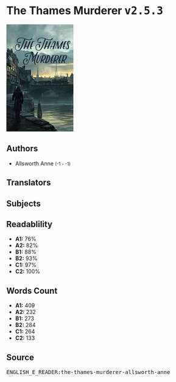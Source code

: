 # The Thames Murderer <kbd>v2.5.3</kbd>

![](./cover.medium.jpg "")

## Authors


 - Allsworth Anne <small>(-1 - -1)</small>

## Translators



## Subjects



## Readablility


 - **A1:** 76%
 - **A2:** 82%
 - **B1:** 88%
 - **B2:** 93%
 - **C1:** 97%
 - **C2:** 100%

## Words Count


 - **A1:** 409
 - **A2:** 232
 - **B1:** 273
 - **B2:** 284
 - **C1:** 264
 - **C2:** 133

## Source


<kbd>ENGLISH_E_READER:the-thames-murderer-allsworth-anne</kbd>
